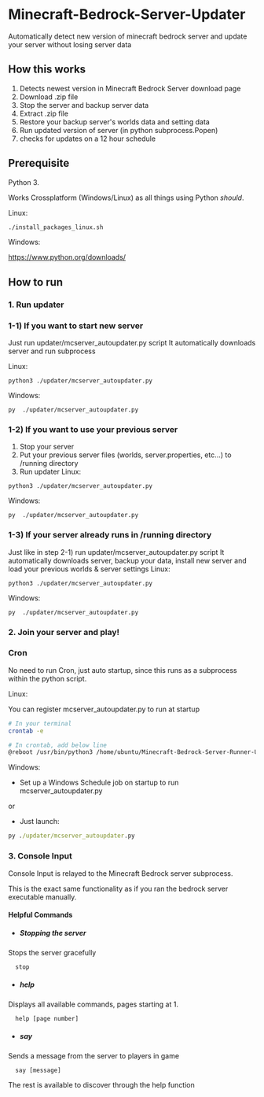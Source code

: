 # Minecraft-Bedrock-Server-Updater
Automatically detect new version of minecraft bedrock server and update your server without losing server data

## How this works
1. Detects newest version in Minecraft Bedrock Server download page
2. Download .zip file
3. Stop the server and backup server data
4. Extract .zip file
5. Restore your backup server's worlds data and setting data
6. Run updated version of server (in python subprocess.Popen)
7. checks for updates on a 12 hour schedule

## Prerequisite
Python 3.

Works Crossplatform (Windows/Linux) as all things using Python _should_.

Linux:

```sh
./install_packages_linux.sh
```

Windows:

https://www.python.org/downloads/

## How to run
### 1. Run updater
### 1-1) If you want to start new server
Just run updater/mcserver_autoupdater.py script
It automatically downloads server and run subprocess

Linux:
```
python3 ./updater/mcserver_autoupdater.py
```

Windows:
```
py  ./updater/mcserver_autoupdater.py
```

### 1-2) If you want to use your previous server
1. Stop your server
2. Put your previous server files (worlds, server.properties, etc...) to /running directory
3. Run updater
Linux:
```
python3 ./updater/mcserver_autoupdater.py
```

Windows:
```
py  ./updater/mcserver_autoupdater.py
```
### 1-3) If your server already runs in /running directory
Just like in step 2-1) run updater/mcserver_autoupdater.py script
It automatically downloads server, backup your data, install new server and load your previous worlds & server settings
Linux:
```
python3 ./updater/mcserver_autoupdater.py
```

Windows:
```
py  ./updater/mcserver_autoupdater.py
```

### 2. Join your server and play!

### Cron

No need to run Cron, just auto startup, since this runs as a subprocess within the python script.

Linux:

You can register mcserver_autoupdater.py to run at startup
```sh
# In your terminal
crontab -e
```
```sh
# In crontab, add below line
@reboot /usr/bin/python3 /home/ubuntu/Minecraft-Bedrock-Server-Runner-Updater/updater/mcserver_autoupdater.py > /home/ubuntu/Minecraft-Bedrock-Server-Updater/updater/cron.log
```

Windows:

- Set up a Windows Schedule job on startup to run mcserver_autoupdater.py

or

- Just launch:

```cmd
py ./updater/mcserver_autoupdater.py
```

### 3. Console Input

Console Input is relayed to the Minecraft Bedrock server subprocess.

This is the exact same functionality as if you ran the bedrock server executable manually.

#### Helpful Commands

- ##### Stopping the server
Stops the server gracefully

      stop
- ##### help
Displays all available commands, pages starting at 1.

      help [page number]
- ##### say
Sends a message from the server to players in game

      say [message]
      
The rest is available to discover through the help function